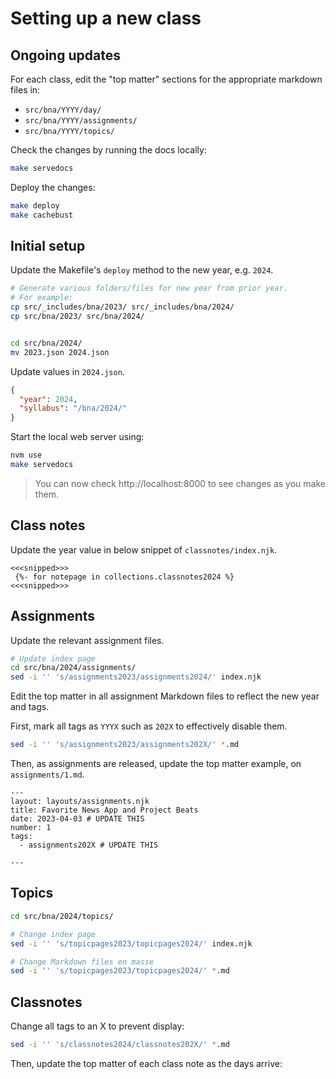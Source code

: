 # Setting up a new class

## Ongoing updates

For each class, edit the "top matter" sections for the appropriate
markdown files in:

- `src/bna/YYYY/day/`
- `src/bna/YYYY/assignments/`
- `src/bna/YYYY/topics/`

Check the changes by running the docs locally:

```bash
make servedocs
```

Deploy the changes:

```bash
make deploy
make cachebust
```

## Initial setup
Update the Makefile's `deploy` method to the new year, e.g. `2024`.

```bash
# Generate various folders/files for new year from prior year.
# For example:
cp src/_includes/bna/2023/ src/_includes/bna/2024/
cp src/bna/2023/ src/bna/2024/


cd src/bna/2024/
mv 2023.json 2024.json
```

Update values in `2024.json`.

```json
{
  "year": 2024,
  "syllabus": "/bna/2024/"
}
```

Start the local web server using:

```bash
nvm use
make servedocs
```

> You can now check http://localhost:8000 to see changes as you make them.

## Class notes

Update the year value in below snippet of `classnotes/index.njk`.

```
<<<snipped>>>
 {%- for notepage in collections.classnotes2024 %}
<<<snipped>>>
```

## Assignments

Update the relevant assignment files.

```bash
# Update index page
cd src/bna/2024/assignments/
sed -i '' 's/assignments2023/assignments2024/' index.njk
```

Edit the top matter in all assignment Markdown files to reflect the new year and tags.

First, mark all tags as `YYYX` such as `202X` to effectively disable them. 

```bash
sed -i '' 's/assignments2023/assignments202X/' *.md
```

Then, as assignments are released, update the top matter
example, on `assignments/1.md`.

```
---
layout: layouts/assignments.njk
title: Favorite News App and Project Beats
date: 2023-04-03 # UPDATE THIS
number: 1
tags:
  - assignments202X # UPDATE THIS 

---
```

## Topics

```bash
cd src/bna/2024/topics/

# Change index page
sed -i '' 's/topicpages2023/topicpages2024/' index.njk

# Change Markdown files en masse
sed -i '' 's/topicpages2023/topicpages2024/' *.md


```

## Classnotes

Change all tags to an X to prevent display:

```bash
sed -i '' 's/classnotes2024/classnotes202X/' *.md
```

Then, update the top matter of each class note as the days arrive:

```bash

```





